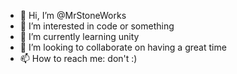 - 👋 Hi, I’m @MrStoneWorks
- 👀 I’m interested in code or something
- 🌱 I’m currently learning unity
- 💞️ I’m looking to collaborate on having a great time
- 📫 How to reach me: don't :)

<!---
MrStoneWorks/MrStoneWorks is a ✨ special ✨ repository because its `README.md` (this file) appears on your GitHub profile.
You can click the Preview link to take a look at your changes.
--->

